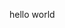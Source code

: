 hello world
<script src="//360.vizor.io/scripts/embed.js" data-vizorurl="https://360.vizor.io/embed/v/woeo" ></script>
